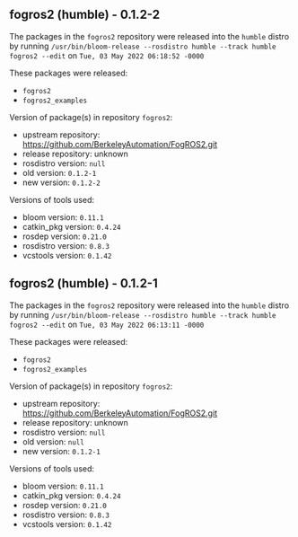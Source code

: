 ## fogros2 (humble) - 0.1.2-2

The packages in the `fogros2` repository were released into the `humble` distro by running `/usr/bin/bloom-release --rosdistro humble --track humble fogros2 --edit` on `Tue, 03 May 2022 06:18:52 -0000`

These packages were released:
- `fogros2`
- `fogros2_examples`

Version of package(s) in repository `fogros2`:

- upstream repository: https://github.com/BerkeleyAutomation/FogROS2.git
- release repository: unknown
- rosdistro version: `null`
- old version: `0.1.2-1`
- new version: `0.1.2-2`

Versions of tools used:

- bloom version: `0.11.1`
- catkin_pkg version: `0.4.24`
- rosdep version: `0.21.0`
- rosdistro version: `0.8.3`
- vcstools version: `0.1.42`


## fogros2 (humble) - 0.1.2-1

The packages in the `fogros2` repository were released into the `humble` distro by running `/usr/bin/bloom-release --rosdistro humble --track humble fogros2 --edit` on `Tue, 03 May 2022 06:13:11 -0000`

These packages were released:
- `fogros2`
- `fogros2_examples`

Version of package(s) in repository `fogros2`:

- upstream repository: https://github.com/BerkeleyAutomation/FogROS2.git
- release repository: unknown
- rosdistro version: `null`
- old version: `null`
- new version: `0.1.2-1`

Versions of tools used:

- bloom version: `0.11.1`
- catkin_pkg version: `0.4.24`
- rosdep version: `0.21.0`
- rosdistro version: `0.8.3`
- vcstools version: `0.1.42`



